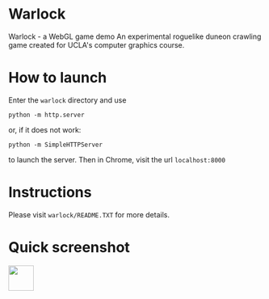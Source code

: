 # Warlock
Warlock - a WebGL game demo
An experimental roguelike duneon crawling game created for UCLA's computer graphics course. 

# How to launch
Enter the `warlock` directory and use
```
python -m http.server
```
or, if it does not work:
```
python -m SimpleHTTPServer
```
to launch the server. Then in Chrome, visit the url `localhost:8000`

# Instructions
Please visit `warlock/README.TXT` for more details. 

# Quick screenshot
<img src="https://github.com/lukevastus/Warlock/blob/master/warlock/demos/screenshot.jpg" style="width: 50px"/>
